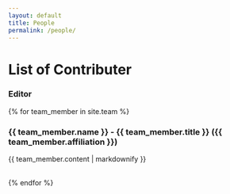 ```yaml
---
layout: default
title: People
permalink: /people/
---   
```

<h1>List of Contributer</h1>
<h3>Editor</h3>
{% for team_member in site.team %}
  <h3>{{ team_member.name }} - {{ team_member.title }} ({{ team_member.affiliation }})</h3>
  <p>{{ team_member.content | markdownify }}</p>
  <br>
{% endfor %}
